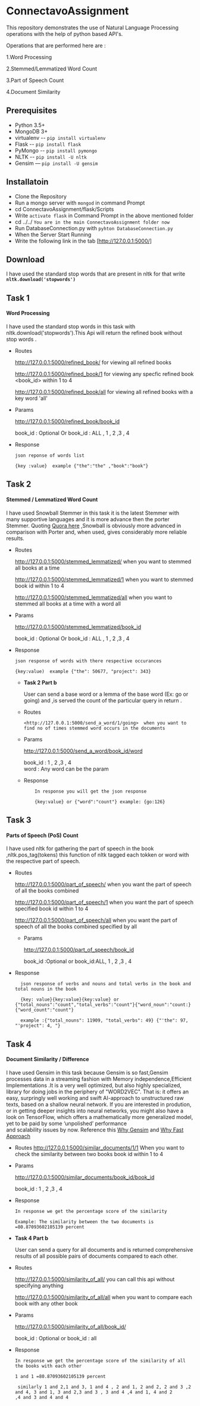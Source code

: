 # ConnectavoAssignment

This repository demonstrates the use of Natural Language Processing operations with the help of python based API's.

Operations that are performed here are :

1.Word Processing

2.Stemmed/Lemmatized Word Count

3.Part of Speech Count

4.Document Similarity


## Prerequisites

* Python 3.5+
* MongoDB 3+
* virtualenv -- `pip install virtualenv`
* Flask --  `pip install flask`
* PyMongo -- `pip install pymongo`
* NLTK --  `pip install -U nltk`
* Gensim — `pip install -U gensim`

## Installatoin

* Clone the Repository
* Run a mongo server with `mongod` in command Prompt
* cd ConnectavoAssignment/flask/Scripts
* Write `activate flask` in Command Prompt in the above mentioned folder
* cd ../../  `You are in the main ConnectavoAssignment folder now`
* Run DatabaseConnection.py with  `pyhton DatabaseConnection.py`
* When the Server Start Running
* Write the following link in the tab [http://127.0.0.1:5000/] 

## Download

I have used the standard stop words that are present in nltk for that write  **`nltk.download('stopwords')`**


## Task 1
#### Word Processing
   
   I have used the standard stop words in this task with nltk.download('stopwords').This Api will return the refined book without stop      words .
   
* Routes 
    
     <http://127.0.0.1:5000/refined_book/>    for  viewing all refined books
    
     <http://127.0.0.1:5000/refined_book/1>   for viewing any specfic refined book <book_id> within 1 to 4

     <http://127.0.0.1:5000/refined_book/all> for viewing all refined books with a key word 'all'
     
* Params

     <http://127.0.0.1:5000/refined_book/book_id>
      
     book_id : Optional  Or book_id : ALL , 1 , 2 ,3 , 4
     
 
 
* Response

      json reponse of words list
      
      {key :value}  example {"the":"the" ,"book":"book"} 
      
      
## Task 2
#### Stemmed / Lemmatized Word Count

  I have used Snowball Stemmer in this task it is the latest Stemmer with many supportive languages and it is more advance then the       porter Stemmer. Quoting [Quora here](https://www.quora.com/What-is-the-most-popular-stemming-algorithms-in-Text-Classification)         ,Snowball is obviously more advanced in comparison with Porter and, when used, gives considerably more reliable results.

* Routes

    <http://127.0.0.1:5000/stemmed_lemmatized/>  when you want to stemmed all books at a time
    
    <http://127.0.0.1:5000/stemmed_lemmatized/1> when you want to stemmed book id within 1 to 4
    
    <http://127.0.0.1:5000/stemmed_lemmatized/all> when you want to stemmed all books at a time with a word all
    
* Params

     <http://127.0.0.1:5000/stemmed_lemmatized/book_id>
      
     book_id : Optional  Or book_id : ALL , 1 , 2 ,3 , 4    
    
* Response
      
      json response of words with there respective occurances
      
      {key:value)  example {"the": 50677, "project": 343}
 
  * **Task 2 Part b**  
  
       User can send a base word or a lemma of the base word (Ex: go or going) and ,is served the count of the particular query in          return    .   
       
  * Routes
  
        <http://127.0.0.1:5000/send_a_word/1/going>  when you want to find no of times stemmed word occurs in the documents 
        
  * Params

     <http://127.0.0.1:5000/send_a_word/book_id/word>
      
     book_id  : 1 , 2 ,3 , 4       
     word : Any word can be the param
     
   * Response
          
             In response you will get the json response
              
             {key:value} or {"word":"count"} example: {go:126}
 
 ## Task 3
 #### Parts of Speech (PoS) Count
 
   I have used nltk for gathering the part of speech in the book ,nltk.pos_tag(tokens) this function of nltk tagged each tokken or word    with the respective part of speech.
   
 * Routes
   
      <http://127.0.0.1:5000/part_of_speech/>  when you want the part of speech of all the books combined
      
      <http://127.0.0.1:5000/part_of_speech/1> when you want the part of speech specified book id within 1 to 4
      
      <http://127.0.0.1:5000/part_of_speech/all> when you want the part of speech  of all the books combined specified by all
      
      
   * Params

     <http://127.0.0.1:5000/part_of_speech/book_id>
      
     book_id  :Optional  or book_id:ALL, 1 , 2 ,3 , 4       
      
   
 * Response
           
         json response of verbs and nouns and total verbs in the book and total nouns in the book
           
         {key: value}{key:value}{key:value} or {"total_nouns":"count","total_verbs":"count"}{"word_noun":"count:}{"word_count":"count"}
         
         example :{"total_nouns": 11909, "total_verbs": 49} {"'the": 97, "'project": 4, "}
         
 
  ## Task 4
  #### Document Similarity / Difference
     
   I have used Gensim in this task because Gensim is so fast,Gensim processes data in a streaming fashion with Memory 
   independence,Efficient Implementations .It is a very well optimized, but also highly specialized, library for doing jobs in the
   periphery of "WORD2VEC". That is: it offers an easy, surpringly well working and swift AI-approach to unstructured raw texts, based 
   on a shallow neural network. If you are interested in prodution, or in getting deeper insights into neural networks, you might also 
   have a look on TensorFlow, which offers a mathematically more generalized model, yet to be paid by some ‘unpolished’ performance    
   and scalability issues by now. Reference this [Why Gensim](https://www.quora.com/When-is-better-to-use-NLTK-vs-Sklearn-vs-Gensim) 
   and [Why Fast Approach](https://www.quora.com/What-makes-Gensim-so-fast) 
    
   * Routes
      <http://127.0.0.1:5000/similar_documents/1/1>  When you want to check the similarity between two books book id within 1 to 4
   
   * Params

     <http://127.0.0.1:5000/similar_documents/book_id/book_id>
      
     book_id  : 1 , 2 ,3 , 4       
    
   * Response
          
         In response we get the percentage score of the similarity
          
         Example: The similarity between the two documents is =80.87093602105139 percent
          
          
  * **Task 4 Part b**  
  
       User can send a query for all documents and is returned comprehensive results of all possible pairs of documents compared to each   other.
       
   * Routes
   
      <http://127.0.0.1:5000/similarity_of_all/>    you can call this api without specifying anything
      
      <http://127.0.0.1:5000/similarity_of_all/all>  when you want to compare each book with any other book 
      
   * Params

     <http://127.0.0.1:5000/similarity_of_all/book_id/>
      
     book_id  : Optional  or book_id : all
   
   
   * Response
          
         In response we get the percentage score of the similarity of all the books with each other   
     
         1 and 1 =80.87093602105139 percent
     
          similarly 1 and 2,1 and 3, 1 and 4 , 2 and 1, 2 and 2, 2 and 3 ,2 and 4, 3 and 1, 3 and 2,3 and 3 , 3 and 4 ,4 and 1, 4 and 2  
         ,4 and 3 and 4 and 4
          
        
     
           
